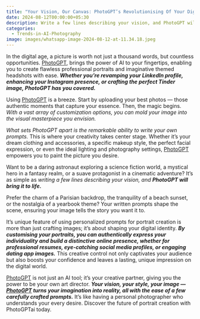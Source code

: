 ```yaml
---
title: "Your Vision, Our Canvas: PhotoGPT’s Revolutionising Of Your Digital Identity"
date: 2024-08-12T00:00:00+05:30
description: Write a few lines describing your vision, and PhotoGPT will bring it to life.
categories:
  - Trends-in-AI-Photography
image: images/whatsapp-image-2024-08-12-at-11.34.18.jpeg
---
```

In the digital age, a picture is worth not just a thousand words, but countless opportunities. [PhotoGPT](https://www.photogptai.com), brings the power of AI to your fingertips, enabling you to create flawless professional portraits and imaginative themed headshots with ease. _**Whether you’re revamping your LinkedIn profile, enhancing your Instagram presence, or crafting the perfect Tinder image, PhotoGPT has you covered.**_

Using [PhotoGPT](https://www.photogptai.com) is a breeze. Start by uploading your best photos — those authentic moments that capture your essence. Then, the magic begins. _With a vast array of customization options, you can mold your image into the visual masterpiece you envision._

_What sets PhotoGPT apart is the remarkable ability to write your own prompts._ This is where your creativity takes center stage. Whether it’s your dream clothing and accessories, a specific makeup style, the perfect facial expression, or even the ideal lighting and photography settings, [PhotoGPT](https://www.photogptai.com) empowers you to paint the picture you desire.

Want to be a daring astronaut exploring a science fiction world, a mystical hero in a fantasy realm, or a suave protagonist in a cinematic adventure? It’s as simple as _writing a few lines describing your vision, and **PhotoGPT will bring it to life.**_

Prefer the charm of a Parisian backdrop, the tranquility of a beach sunset, or the nostalgia of a yearbook theme? Your written prompts shape the scene, ensuring your image tells the story you want it to.

It’s unique feature of using personalized prompts for portrait creation is more than just crafting images; it’s about shaping your digital identity. _**By customising your portraits, you can authentically express your individuality and build a distinctive online presence, whether for professional resumes, eye-catching social media profiles, or engaging dating app images.**_ This creative control not only captivates your audience but also boosts your confidence and leaves a lasting, unique impression on the digital world.

[PhotoGPT](https://www.photogptai.com) is not just an AI tool; it’s your creative partner, giving you the power to be your own art director. _**Your vision, your style, your image — [PhotoGPT](https://www.photogptai.com) turns your imagination into reality, all with the ease of a few carefully crafted prompts.**_ It’s like having a personal photographer who understands your every desire. Discover the future of portrait creation with PhotoGPTai today.
